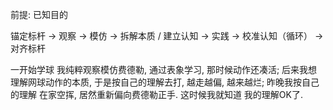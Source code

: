 前提: 已知目的

锚定标杆 → 观察 → 模仿 → 拆解本质 / 建立认知 → 实践 → 校准认知（循环） → 对齐标杆

一开始学球 我纯粹观察模仿费德勒, 通过表象学习, 那时候动作还凑活; 
后来我想理解网球动作的本质, 于是按自己的理解去打, 越走越偏, 越来越烂;
昨晚我按自己的理解 在家空挥, 居然重新偏向费德勒正手. 这时候我就知道 我的理解OK了.